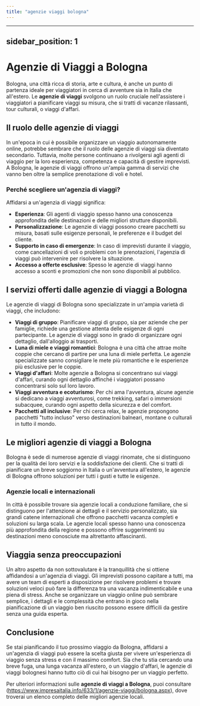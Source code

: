 ```yaml
---
title: "agenzie viaggi bologna"
---
```


---
sidebar_position: 1
---

# Agenzie di Viaggi a Bologna

Bologna, una città ricca di storia, arte e cultura, è anche un punto di partenza ideale per viaggiatori in cerca di avventure sia in Italia che all'estero. Le **agenzie di viaggi** svolgono un ruolo cruciale nell'assistere i viaggiatori a pianificare viaggi su misura, che si tratti di vacanze rilassanti, tour culturali, o viaggi d'affari.

## Il ruolo delle agenzie di viaggi

In un'epoca in cui è possibile organizzare un viaggio autonomamente online, potrebbe sembrare che il ruolo delle agenzie di viaggi sia diventato secondario. Tuttavia, molte persone continuano a rivolgersi agli agenti di viaggio per la loro esperienza, competenza e capacità di gestire imprevisti. A Bologna, le agenzie di viaggi offrono un'ampia gamma di servizi che vanno ben oltre la semplice prenotazione di voli e hotel.

### Perché scegliere un'agenzia di viaggi?

Affidarsi a un'agenzia di viaggi significa:

- **Esperienza**: Gli agenti di viaggio spesso hanno una conoscenza approfondita delle destinazioni e delle migliori strutture disponibili.
- **Personalizzazione**: Le agenzie di viaggi possono creare pacchetti su misura, basati sulle esigenze personali, le preferenze e il budget del cliente.
- **Supporto in caso di emergenze**: In caso di imprevisti durante il viaggio, come cancellazioni di voli o problemi con le prenotazioni, l'agenzia di viaggi può intervenire per risolvere la situazione.
- **Accesso a offerte esclusive**: Spesso le agenzie di viaggi hanno accesso a sconti e promozioni che non sono disponibili al pubblico.

## I servizi offerti dalle agenzie di viaggi a Bologna

Le agenzie di viaggi di Bologna sono specializzate in un'ampia varietà di viaggi, che includono:

- **Viaggi di gruppo**: Pianificare viaggi di gruppo, sia per aziende che per famiglie, richiede una gestione attenta delle esigenze di ogni partecipante. Le agenzie di viaggi sono in grado di organizzare ogni dettaglio, dall'alloggio ai trasporti.
- **Luna di miele e viaggi romantici**: Bologna è una città che attrae molte coppie che cercano di partire per una luna di miele perfetta. Le agenzie specializzate sanno consigliare le mete più romantiche e le esperienze più esclusive per le coppie.
- **Viaggi d'affari**: Molte agenzie a Bologna si concentrano sui viaggi d'affari, curando ogni dettaglio affinché i viaggiatori possano concentrarsi solo sul loro lavoro.
- **Viaggi avventura e ecoturismo**: Per chi ama l'avventura, alcune agenzie si dedicano a viaggi avventurosi, come trekking, safari o immersioni subacquee, curando ogni aspetto della sicurezza e del comfort.
- **Pacchetti all inclusive**: Per chi cerca relax, le agenzie propongono pacchetti "tutto incluso" verso destinazioni balneari, montane o culturali in tutto il mondo.

## Le migliori agenzie di viaggi a Bologna

Bologna è sede di numerose agenzie di viaggi rinomate, che si distinguono per la qualità dei loro servizi e la soddisfazione dei clienti. Che si tratti di pianificare un breve soggiorno in Italia o un'avventura all'estero, le agenzie di Bologna offrono soluzioni per tutti i gusti e tutte le esigenze.

### Agenzie locali e internazionali

In città è possibile trovare sia agenzie locali a conduzione familiare, che si distinguono per l'attenzione ai dettagli e il servizio personalizzato, sia grandi catene internazionali che offrono pacchetti vacanza completi e soluzioni su larga scala. Le agenzie locali spesso hanno una conoscenza più approfondita della regione e possono offrire suggerimenti su destinazioni meno conosciute ma altrettanto affascinanti.

## Viaggia senza preoccupazioni

Un altro aspetto da non sottovalutare è la tranquillità che si ottiene affidandosi a un'agenzia di viaggi. Gli imprevisti possono capitare a tutti, ma avere un team di esperti a disposizione per risolvere problemi e trovare soluzioni veloci può fare la differenza tra una vacanza indimenticabile e una piena di stress. Anche se organizzare un viaggio online può sembrare semplice, i dettagli e le complessità che entrano in gioco nella pianificazione di un viaggio ben riuscito possono essere difficili da gestire senza una guida esperta.

## Conclusione

Se stai pianificando il tuo prossimo viaggio da Bologna, affidarsi a un'agenzia di viaggi può essere la scelta giusta per vivere un'esperienza di viaggio senza stress e con il massimo comfort. Sia che tu stia cercando una breve fuga, una lunga vacanza all'estero, o un viaggio d'affari, le agenzie di viaggi bolognesi hanno tutto ciò di cui hai bisogno per un viaggio perfetto.

Per ulteriori informazioni sulle **agenzie di viaggi a Bologna**, puoi consultare (https://www.impresaitalia.info/633/1/agenzie-viaggi/bologna.aspx), dove troverai un elenco completo delle migliori agenzie locali.
